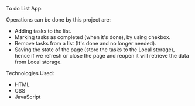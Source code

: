 To do List App:

Operations can be done by this project are:
  - Adding tasks to the list.
  - Marking tasks as completed (when it's done), by using chekbox.
  - Remove tasks from a list (It's done and no longer needed).
  - Saving the state of the page (store the tasks to the Local storage), hence if we refresh or close the page
    and reopen it will retrieve the data from Local storage.

Technologies Used:
  - HTML
  - CSS
  - JavaScript
  

